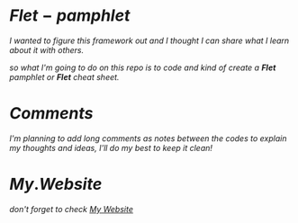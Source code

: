 # $Flet-pamphlet$

*I wanted to figure this framework out and I thought I can share what I learn about it with others.*

 *so what I'm going to do on this repo is to code and kind of create a **Flet** pamphlet or **Flet** cheat sheet.*

 
# $Comments$

*I'm planning to add long comments as notes between the codes to explain my thoughts and ideas, I'll do my best to keep it clean!*


# $My.Website$

*don't forget to check [My Website](https://mortezashoeibi.github.io)*

